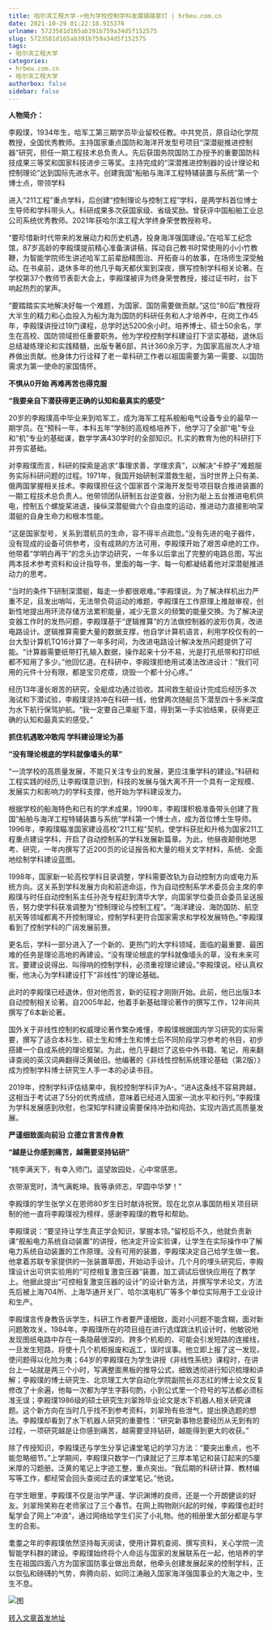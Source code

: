 ```yaml
---
title: 哈尔滨工程大学->他为学校控制学科发展铺路掌灯 | hrbeu.com.cn
date: 2021-10-29 01:22:18.915376
urlname: 5723581d165ab391b759a34d5f152575
slug: 5723581d165ab391b759a34d5f152575
tags: 
- 哈尔滨工程大学
categories:
- hrbeu.com.cn
- 哈尔滨工程大学
authorbox: false
sidebar: false
---
```

**人物简介：**

李殿璞，1934年生，哈军工第三期学员毕业留校任教。中共党员，原自动化学院教授，全国优秀教师。主持国家重点国防和海洋开发型号项目“深潜艇推进控制器”研究，担任一期工程技术总负责人。先后获国务院国防工办授予的重要国防科技成果三等奖和国家科技进步三等奖。主持完成的“深潜推进控制器的设计理论和控制理论”达到国际先进水平。创建我国“船舶与海洋工程特辅装置与系统”第一个博士点，带领学科
<!--more-->
进入“211工程”重点学科，后创建“控制理论与控制工程”学科，是两学科首位博士生导师和学科带头人。科研成果多次获国家级、省级奖励。曾获评中国船舶工业总公司系统优秀教师。2021年获哈尔滨工程大学终身荣誉教授称号。

“要珍惜新时代带来的发展动力和历史机遇，投身海洋强国建设。”在哈军工纪念馆，87岁高龄的李殿璞提前精心准备演讲稿，挥动自己教书时常使用的小小竹教鞭，为智能学院师生讲述哈军工前辈励精图治、开拓奋斗的故事，在场师生深受触动。在书桌前，退休多年的他几乎每天都伏案到深夜，撰写控制学科相关论著。在学校第37个教师节表彰大会上，李殿璞被评为终身荣誉教授，接过证书时，台下响起热烈的掌声。

“要踏踏实实地解决好每一个难题，为国家、国防需要做贡献。”这位“80后”教授将大半生的精力和心血投入为船为海为国防的科研任务和人才培养中，在岗工作45年，李殿璞讲授过19门课程，总学时达5200余小时。培养博士、硕士50余名，学生在高校、国防领域担任重要职务。他为学校控制学科建设打下坚实基础，退休后总结凝练理论和实践精髓，出版专著6部，共计360余万字，为国家高层次人才培养做出贡献。他身体力行诠释了老一辈科研工作者以祖国需要为第一需要、以国防需求为第一使命的家国情怀。

**不惧从0开始 再难再苦也得克服**

**“我要亲自下潜获得更正确的认知和最真实的感受”**

20岁的李殿璞高中毕业来到哈军工，成为海军工程系舰船电气设备专业的最早一期学员。在“预科一年，本科五年”学制的高规格培养下，他学习了全部“电”专业和“机”专业的基础课，数学学满430学时的全部知识。扎实的教育为他的科研打下并夯实基础。

对李殿璞而言，科研的探索是追求“事理求善，学理求真”，以解决“卡脖子”难题服务实际科研问题的过程。1971年，我国开始研制深潜救生艇，当时世界上只有美、俄两国掌握相关技术。李殿璞担任这个国家首个深海开发型号项目联合推进装置的一期工程技术总负责人。他带领团队研制五台逆变器，分别为艇上五台推进电机供电，控制五个螺旋桨进退，操纵深潜艇做六个自由度的运动，推进动力直接影响深潜艇的自身生命力和根本性能。

“这是国家型号，关系到潜航员的生命，容不得半点疏忽。”没有先进的电子器件，没有现成的设备可供参考，没有成熟的方法可用，李殿璞开始了艰苦卓绝的工作。他带着“学明白再干”的念头边学边研究，一年多以后拿出了完整的电路总图，写出两本技术参考资料和设计指导书，里面的每一字、每一句都凝结着他对深潜艇推进动力的思考。

“当时的条件下研制深潜艇，每走一步都很艰难。”李殿璞说。为了解决样机出力严重不足，且发出哨叫，无法带负荷运动的难题，李殿璞在工作原理上推敲审视，创新性地提出用环流存储方法累积能量，减少无意义的频繁的能量交换。为了解决逆变器工作时的发热问题，李殿璞基于“逻辑推算”的方法做控制器的波形仿真，改进电路设计。逻辑推算需要大量的数据支撑，他自学计算机语言，利用学校仅有的一台大型计算机TQ16计算了一年多时间，为改进电路设计解决发热问题提供了可能。“计算器需要纸带打孔输入数据，操作起来十分不易，光是打孔纸带和打印纸都不知用了多少。”他回忆道。在科研中，李殿璞拒绝用试凑法改进设计：“我们可用的元件十分有限，都是宝贝疙瘩，烧毁一个都十分心疼。”

经历13年漫长艰苦的研究，全艇成功通过验收。其间救生艇设计完成后经历多次海试和下潜试验，李殿璞坚持冲在科研一线，他曾两次随艇员下潜至四十多米深度为水下航行保驾护航。“我一定要自己乘艇下潜，得到第一手实验结果，获得更正确的认知和最真实的感受。”

**抓住机遇敢冲敢闯 学科建设理论为基**

**“没有理论根底的学科就像墙头的草”**

“一流学校的高质量发展，不能只关注专业的发展，更应注重学科的建设。”科研和工程实践的经历,让李殿璞意识到，科技的发展与强大离不开一个具有一定规模、发展实力和影响力的学科支撑，他开始为学科建设发力。

根据学校的船海特色和已有的学术成果，1990年，李殿璞积极准备带头创建了我国“船舶与海洋工程特辅装置与系统”学科第一个博士点，成为首位博士生导师。1996年，李殿璞瞄准国家建设高校“211工程”契机，使学科获批和升格为国家211工程重点建设学科，开启了自动控制系的学科发展新篇章。为此，他昼夜颠倒地思考、研究，一年内撰写了近200页的论证报告和大量的相关文字材料，系统、全面地绘制学科建设蓝图。

1998年，国家新一轮高校学科目录调整，学科需要改轨为自动控制方向或电力系统方向。这关系到学科发展方向和前途命运，作为自动控制系学术委员会主席的李殿璞与时任自动控制系主任孙尧专程赶到清华大学，向国家学位委员会委员呈送报告，努力使学科获准调整为“控制理论与控制工程”。“海洋建设、海防国防、航空航天等领域都离不开控制理论，控制学科更符合国家需求和学校发展特色。”李殿璞看到了控制学科的广阔发展前景。

更名后，学科一部分进入了一个新的、更热门的大学科领域，面临的最重要、最困难的任务是理论高地的再建设。“没有理论根底的学科就像墙头的草，没有未来可言。要建设说得出、叫得响的控制学科，必须重视理论建设。”李殿璞说。经认真权衡，他决心为学科建设打下“非线性”的理论基础。

此时的李殿璞已经退休，但对他而言，新的征程才刚刚开始。此前，他已出版3本自动控制相关论著。自2005年起，他着手新基础理论著作的撰写工作，12年间共撰写了6本新论著。

国外关于非线性控制的权威理论著作繁杂难懂，李殿璞根据国内学习研究的实际需要，撰写了适合本科生、硕士生和博士生和博士后不同阶段学习参考的书目，初步搭建一个自成系统的理论框架。为此，他几乎翻烂了这些中外书籍、笔记，用来翻译查阅的英汉词典翻得泛黄破旧。他编著的《非线性控制系统理论基础（第2版）》成为控制学科博士研究生人手一本的必读书目。

2019年，控制学科评估结果中，我校控制学科评为A-。“进A这条线不容易跨越，这相当于考试进了5分的优秀成绩，意味着已经进入国家一流水平和行列。”李殿璞为学科发展感到欣慰，也深知学科建设需要保持冲劲和闯劲，实现内涵式高质量发展。

**严谨细致面向前沿 立德立言言传身教**

**“越是让你感到痛苦，越需要坚持钻研”**

“桃李满天下，有幸入师门。遥望故园处，心中常感恩。

衣带渐宽时，清气满乾坤。我等承师志，早圆中华梦！”

李殿璞的学生张学义在恩师80岁生日时献诗祝贺。现在北京从事国防相关项目研制的他一直将李殿璞视为榜样，感谢李殿璞的教导和帮助。

李殿璞说：“要坚持让学生真正学会知识，掌握本领。”留校后不久，他就负责新课“舰船电力系统自动装置”的讲授，他决定开设实验课，让学生在实际操作中了解电力系统自动装置的工作原理。没有可用的装置，李殿璞决定自己给学生做一套。他拿着苏联专家提供的一张装置草图，开始动手设计。几个月的埋头研究后，李殿璞设计出可供实验用的“可控相复激变压器”装置，加工调试后很快应用在了教学上。他据此提出“可控相复激变压器的设计”的设计新方法，并撰写学术论文，方法先后被上海704所、上海华通开关厂、哈尔滨电机厂等多个单位实际用于工业设计和生产。

李殿璞言传身教告诉学生，科研工作者要严谨细致，面对小问题不能含糊，面对新问题敢攻关。1984年，李殿璞所在的项目组在进行选煤跳汰机设计时，他敏锐地发现图纸电路中存在一条隐蔽很深的、跨多个机柜的、可能会引发短路的连接线，一旦发生短路，将使十几个机柜报废和返工，误时误事。他立即上报了这一发现，使问题得以化险为夷；64岁的李殿璞在为学生讲授《非线性系统》课程时，在讲台上一站就是两三个小时，写满整面黑板的推导公式，细致透彻进行知识梳理和讲解；李殿璞的博士研究生、北京理工大学自动化学院副院长邓志红的博士论文反复修改了十余遍，他每一次都为学生字斟句酌，小到公式里一个符号的写法都必须标准无误；李殿璞1986级的硕士研究生刘翠玲毕业论文是水下机器人相关研究课题。这个新方向在当时几乎找不到参考资料，刘翠玲有些泄气，提出换选题的想法。李殿璞却看到了水下机器人研究的重要性：“研究新事物总要经历从无到有的过程，一项研究越是让你感到痛苦，越需要坚持钻研，越能得到更大的收获。”

除了传授知识，李殿璞还与学生分享记课堂笔记的学习方法：“要突出重点，也不能忽略细节。”上学期间，李殿璞只数学一门课就记了三厚本笔记和装订起来的5厘米厚的习题册。泛黄的笔记上字迹工整，重点突出。“我后期的科研计算、教材编写等工作，都经常会回头查阅过去的课堂笔记。”他说。

在学生眼里，李殿璞不仅是治学严谨、学识渊博的良师，还是一个开朗健谈的好友。刘翠玲笑称在老师家过了三个春节。在网上购物刚兴起的时候，李殿璞也赶时髦学会了网上“冲浪”，通过网络给学生们买了小礼物。他的相册里大部分都是与学生的合影。

耄耋之年的李殿璞依然坚持每天阅读，使用计算机查阅、撰写资料，关心学院一流智能学科群的建设。李殿璞始终将个人命运与国家的发展联系在一起，他培养的学生在祖国四面八方为国家国防事业做出贡献，他牵头创建发展起来的控制学科，正以恢弘和磅礴的气势，奔腾向前，如同江涛融入国家海洋强国事业的大海之中，生生不息。

![图](http://gongxue.cn/__local/C/8A/7A/5A061C4A0775F8A8CEBF8F1D3EF_69214935_11459.jpg)

[转入文章首发地址](http://gongxue.cn/info/1141/68363.htm)